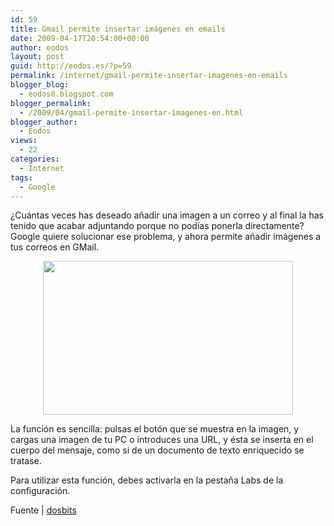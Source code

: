 ```yaml
---
id: 59
title: Gmail permite insertar imágenes en emails
date: 2009-04-17T20:54:00+00:00
author: eodos
layout: post
guid: http://eodos.es/?p=59
permalink: /internet/gmail-permite-insertar-imagenes-en-emails
blogger_blog:
  - eodos0.blogspot.com
blogger_permalink:
  - /2009/04/gmail-permite-insertar-imagenes-en.html
blogger_author:
  - Eodos
views:
  - 22
categories:
  - Internet
tags:
  - Google
---
```

¿Cuántas veces has deseado añadir una imagen a un correo y al final la has tenido que acabar adjuntando porque no podías ponerla directamente? Google quiere solucionar ese problema, y ahora permite añadir imágenes a tus correos en GMail.

<a onblur="try {parent.deselectBloggerImageGracefully();} catch(e) {}" href="https://i0.wp.com/1.bp.blogspot.com/_H4ctsPRjMs8/SejReKnqRMI/AAAAAAAAAB4/fRL59-yy32c/s1600-h/Dibujo.JPG" data-rel="lightbox-0" title=""><img style="display:block; margin:0px auto 10px; text-align:center;cursor:pointer; cursor:hand;width: 400px; height: 246px;" src="https://i1.wp.com/1.bp.blogspot.com/_H4ctsPRjMs8/SejReKnqRMI/AAAAAAAAAB4/fRL59-yy32c/s400/Dibujo.JPG" border="0" alt="" id="BLOGGER_PHOTO_ID_5325736875542594754" data-recalc-dims="1" /></a>

La función es sencilla: pulsas el botón que se muestra en la imagen, y cargas una imagen de tu PC o introduces una URL, y ésta se inserta en el cuerpo del mensaje, como si de un documento de texto enriquecido se tratase.

Para utilizar esta función, debes activarla en la pestaña Labs de la configuración.

Fuente \| [dosbits](http://www.dosbits.com/2009/04/16/gmail-permite-insertar-imgenes-en-correos/)